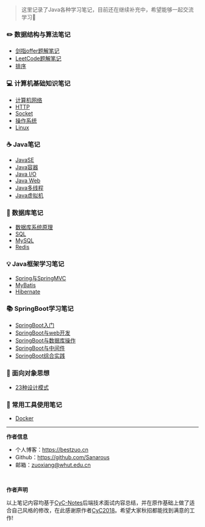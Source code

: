 > 这里记录了Java各种学习笔记，目前还在继续补充中，希望能够一起交流学习🤣

### ✏️ 数据结构与算法笔记
- [剑指offer题解笔记](offer.md)
- [LeetCode题解笔记](leetcode.md)
- [排序](sort.md)

### 💻 计算机基础知识笔记
- [计算机网络](computernetwork.md)
- [HTTP](http.md)
- [Socket](socket.md)
- [操作系统](os.md)
- [Linux](linux.md)

### ☕️ Java笔记
- [JavaSE](javase.md)
- [Java容器](javacontainer.md)
- [Java I/O](javaio.md)
- [Java Web](javaweb)
- [Java多线程](multithread.md)
- [Java虚拟机](jvm.md)

### 💾 数据库笔记
- [数据库系统原理](database-principle.md)
- [SQL](sql.md)
- [MySQL](mysql.md)
- [Redis](redis.md)

### 💡 Java框架学习笔记
- [Spring与SpringMVC](spring)
- [MyBatis](mybatis)
- [Hibernate](hibernate)

### 📚 SpringBoot学习笔记
- [SpringBoot入门](springboot-helloworld.md)
- [SpringBoot与web开发](springboot-web.md)
- [SpringBoot与数据库操作](springboot-data.md)
- [SpringBoot与中间件](springboot-mq.md)
- [SpringBoot综合实践](springboot-exercise.md)

### 🎨 面向对象思想
- [23种设计模式](design-pattern)

### 🔧 常用工具使用笔记
- [Docker](docker.md)
-----

**作者信息**
* 个人博客：https://bestzuo.cn
* Github：https://github.com/Sanarous
* 邮箱：zuoxiang@whut.edu.cn
<br/>

**作者声明**

以上笔记内容均基于[CyC-Notes](https://cyc2018.github.io/CS-Notes/#/README)后端技术面试内容总结，并在原作基础上做了适合自己风格的修改，在此感谢原作者[CyC2018](https://github.com/CyC2018)。希望大家秋招都能找到满意的工作!
